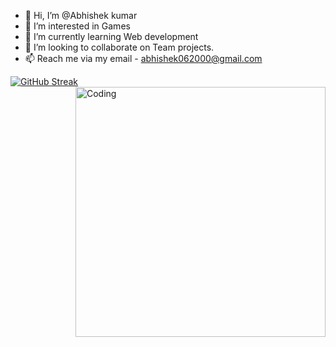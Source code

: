 - 👋 Hi, I’m @Abhishek kumar
- 👀 I’m interested in Games
- 🌱 I’m currently learning Web development
- 💞️ I’m looking to collaborate on Team projects.
- 📫 Reach me via my email - abhishek062000@gmail.com

<!---
Abhishek-RX/Abhishek-RX is a ✨ special ✨ repository because its `README.md` (this file) appears on your GitHub profile.
You can click the Preview link to take a look at your changes.
--->
[![GitHub Streak](https://github-readme-streak-stats.herokuapp.com/?user=Abhishek-RX)](https://git.io/streak-stats)
<img align="right" alt="Coding" width="400" src=" 
  (https://res.cloudinary.com/practicaldev/image/fetch/s--sNXjzc6P--/c_limit%2Cf_auto%2Cfl_progressive%2Cq_66%2Cw_880/https://media1.tenor.com/images/0c34272909ee2a4db5606a014082312b/tenor.gif%3Fitemid%3D15828752
)">
